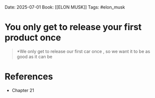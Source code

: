 Date: 2025-07-01
Book: [[ELON MUSK]]
Tags: #elon_musk 
# You only get to release your first product once

>*We only get to release our first car once , so we want it to be as good as it can be

# References
- Chapter 21